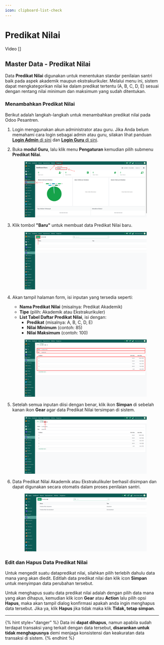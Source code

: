 ```yaml
---
icon: clipboard-list-check
---
```


# Predikat Nilai

Video \[]

## Master Data - Predikat Nilai

Data **Predikat Nilai** digunakan untuk menentukan standar penilaian santri baik pada aspek akademik maupun ekstrakurikuler. Melalui menu ini, sistem dapat mengkategorikan nilai ke dalam predikat tertentu (A, B, C, D, E) sesuai dengan rentang nilai minimum dan maksimum yang sudah ditentukan.

### Menambahkan Predikat Nilai

Berikut adalah langkah-langkah untuk menambahkan predikat nilai pada Odoo Pesantren.

1. Login menggunakan akun administrator atau guru. Jika Anda belum memahami cara login sebagai admin atau guru, silakan lihat panduan [**Login Admin** di sini](../../panduan-login/login-admin.md) dan [**Login Guru** di sini](../../setup-and-konfigurasi/role-and-hak-akses-pengguna/panduan-login/login-guru.md).
2.  Buka **modul Guru**, lalu klik menu **Pengaturan** kemudian pilih submenu **Predikat Nilai**.

    <figure><img src="../../.gitbook/assets/images-290.png" alt=""><figcaption></figcaption></figure>


3.  Klik tombol **"Baru"** untuk membuat data Predikat Nilai baru.

    <figure><img src="../../.gitbook/assets/images-291.png" alt=""><figcaption></figcaption></figure>


4.  Akan tampil halaman form, isi inputan yang tersedia seperti:

    * **Nama Predikat Nilai** (misalnya: Predikat Akademik)
    * **Tipe** (pilih: Akademik atau Ekstrakurikuler)
    * **List Tabel Daftar Predikat Nilai**, isi dengan:
      * **Predikat** (misalnya: A, B, C, D, E)
      * **Nilai Minimum** (contoh: 85)
      * **Nilai Maksimum** (contoh: 100)

    <figure><img src="../../.gitbook/assets/images-292.png" alt=""><figcaption></figcaption></figure>


5.  Setelah semua inputan diisi dengan benar, klik ikon **Simpan** di sebelah kanan ikon **Gear** agar data Predikat Nilai tersimpan di sistem.

    <figure><img src="../../.gitbook/assets/images-293.png" alt=""><figcaption></figcaption></figure>


6.  Data Predikat Nilai Akademik atau Ekstrakulikuler berhasil disimpan dan dapat digunakan secara otomatis dalam proses penilaian santri.

    <figure><img src="../../.gitbook/assets/image (83).png" alt=""><figcaption></figcaption></figure>

### Edit dan Hapus Data Predikat Nilai

Untuk mengedit suatu datapredikat nilai, silahkan pilih terlebih dahulu data mana yang akan diedit. Editlah data predikat nilai dan klik icon **Simpan** untuk menyimpan data perubahan tersebut.

Untuk menghapus suatu data predikat nilai adalah dengan pilih data mana yang akan dihapus, kemudian klik icon **Gear** atau **Action** lalu pilih opsi **Hapus**, maka akan tampil dialog konfirmasi apakah anda ingin menghapus data tersebut. Jika ya, klik **Hapus** jika tidak maka klik **Tidak, tetap simpan**.

***

{% hint style="danger" %}
Data ini **dapat dihapus**, namun apabila sudah terdapat transaksi yang terkait dengan data tersebut, **disarankan untuk tidak menghapusnya** demi menjaga konsistensi dan keakuratan data transaksi di sistem.
{% endhint %}
